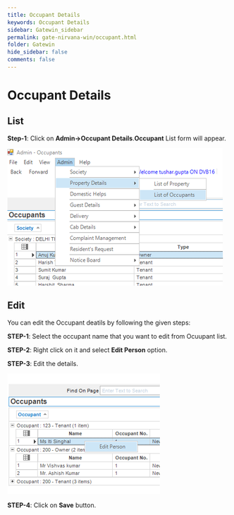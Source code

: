 ```yaml
---
title: Occupant Details
keywords: Occupant Details
sidebar: Gatewin_sidebar
permalink: gate-nirvana-win/occupant.html
folder: Gatewin
hide_sidebar: false
comments: false
---
```


# Occupant Details



## List


**Step-1**:  Click on **Admin->Occupant Details**.**Occupant** List form will appear.

![](/images/AOccupantListwin.png)



## Edit


You can edit the Occupant deatils by following the given steps:

**STEP-1**: Select the occupant name that you want to edit from Ocuupant list.

**STEP-2**: Right click on it and select **Edit Person** option.                      
                                   
**STEP-3**: Edit the details.


![](/images/OccupantEditwin.png)


**STEP-4**: Click on **Save** button.
